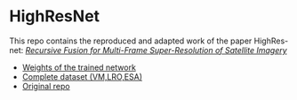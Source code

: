# HighResNet

This repo contains the reproduced and adapted work of the paper HighRes-net: [*Recursive Fusion for Multi-Frame Super-Resolution of Satellite Imagery*](https://arxiv.org/abs/2002.06460)

* [Weights of the trained network](https://dropit.uni.lu/p/e20qcQPdlZWEi1b29bV1i6SbJjM+DlwlOUC4HtRnB0UdmwyPPDYnDIQX4hVGjPP1Nb)
* [Complete dataset (VM,LRO,ESA)](https://dropit.uni.lu/p/e2OIvj074+73paoXzQKXu0dq/XHDIhxQ/7hKdYMJNMnQOhpxQm5NsVo1DshtD4+3Cz)
* [Original repo](https://github.com/ElementAI/HighRes-net)
